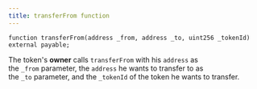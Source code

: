 ```yaml
---
title: transferFrom function
---
```

```solidity
function transferFrom(address _from, address _to, uint256 _tokenId) external payable;
```

The token's **owner** calls `transferFrom` with his `address` as the `_from` parameter, the `address` he wants to transfer to as the `_to` parameter, and the `_tokenId` of the token he wants to transfer.